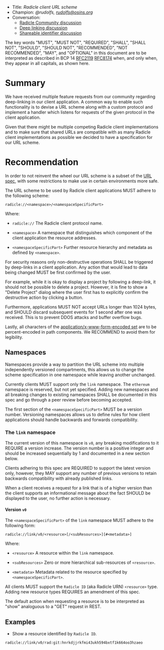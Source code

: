 * Title: *Radicle client URL scheme*
* Champion: *@rudolfs, rudolfs@osins.org*
* Conversation:
  * [Radicle Community discussion][community]
  * [Deep linking discussion][deeplink]
  * [Shareable identifier discussion][shareable]


The key words "MUST", "MUST NOT", "REQUIRED", "SHALL", "SHALL NOT", "SHOULD",
"SHOULD NOT", "RECOMMENDED", "NOT RECOMMENDED", "MAY", and "OPTIONAL" in this
document are to be interpreted as described in BCP 14 [RFC2119][rfc2119]
[RFC8174][rfc8174] when, and only when, they appear in all capitals, as shown
here.


# Summary

We have received multiple feature requests from our community regarding
deep-linking in our client application. A common way to enable such
functionality is to devise a URL scheme along with a custom protocol and
implement a handler which listens for requests of the given protocol in the
client application.

Given that there might be multiple competing Radicle client implementations and
to make sure that shared URLs are compatible with as many Radicle client
implementations as possible we decided to have a specification for our URL
scheme.


# Recommendation

In order to not reinvent the wheel our URL scheme is a subset of the
[URL spec][urlspec], with some restrictions to make use in certain
environments more safe.

The URL scheme to be used by Radicle client applications MUST adhere to the
following scheme:

    radicle://<namespace>/<namespaceSpecificPart>

Where:

- `radicle://`
  The Radicle client protocol name.

- `<namespace>`
  A namespace that distinguishes which component of the client
  application the resource addresses.

- `<namespaceSpecificPart>`
  Further resource hierarchy and metadata as defined by `<namespace>`.

For security reasons only non-destructive operations SHALL be triggered by
deep-links in a client application. Any action that would lead to data being
changed MUST be first confirmed by the user.

For example, while it is okay to display a project by following a deep-link,
it should not be possible to delete a project. However, it is fine to show a
"Delete Project" dialog where the user first has to explicitly confirm the
destructive action by clicking a button.

Furthermore, applications MUST NOT accept URLs longer than 1024 bytes, and
SHOULD discard subsequent events for 1 second after one was received. This is
to prevent DDOS attacks and buffer overflow bugs.

Lastly, all characters of the [application/x-www-form-encoded set][percent] are
to be percent-encoded in path components. We RECOMMEND to avoid them for
legibility.


## Namespaces

Namespaces provide a way to partition the URL scheme into multiple
independently versioned compartments, this allows us to change the scheme
specification in one namespace while leaving another unchanged.

Currently clients MUST support only the `link` namespace. The `ethereum`
namespace is reserved, but not yet specified. Adding new namespaces and all
breaking changes to existing namespaces SHALL be documented in this spec and go
through a peer review before becoming accepted.

The first section of the `<namespaceSpecificPart>` MUST be a version number.
Versioning namespaces allows us to define rules for how client applications
should handle backwards and forwards compatibility.


### The `link` namespace

The current version of this namespace is `v0`, any breaking modifications to it
REQUIRE a version increase. The version number is a positive integer and should
be increased sequentially by 1 and documented in a new section below.

Clients adhering to this spec are REQUIRED to support the latest version only,
however, they MAY support any number of previous versions to retain backwards
compatibility with already published links.

When a client receives a request for a link that is of a  higher version than
the client supports an informational message about the fact SHOULD be displayed
to the user, no further action is necessary.


#### Version `v0`

The `<namespaceSpecificPart>` of the `link` namespace MUST adhere to the
following form:

    radicle://link/v0/<resource>[/<subResources>][#<metadata>]

Where:

- `<resource>`
  A resource within the `link` namespace.

- `<subResources>`
  Zero or more hierarchical sub-resources of `<resource>`.

- `<metadata>`
  Metadata related to the resource specified by `<namespaceSpecificPart>`.

All clients MUST support the `Radicle ID` (aka Radicle URN) `<resource>` type.
Adding new resource types REQUIRES an amendment of this spec.

The default action when requesting a resource is to be interpreted as "show"
analoguous to a "GET" request in REST.


## Examples

- Show a resource identified by `Radicle ID`.

```
radicle://link/v0/rad:git:hnrkdjjrkfmi43ukh594bxtf1k664oo3hzaeo
```


[community]: https://radicle.community/t/opening-upstream-via-links-on-the-web/1856
[deeplink]: https://github.com/radicle-dev/radicle-upstream/issues/1512
[percent]: https://url.spec.whatwg.org/#application-x-www-form-urlencoded-percent-encode-set
[rfc2119]: https://tools.ietf.org/html/rfc2119
[rfc8174]: https://tools.ietf.org/html/rfc8174
[shareable]: https://github.com/radicle-dev/radicle-upstream/issues/840
[urlspec]: https://url.spec.whatwg.org

